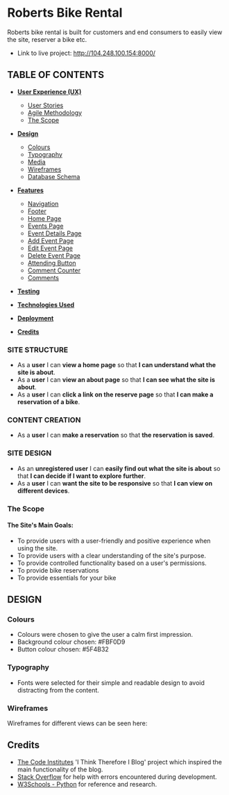 <h1>Roberts Bike Rental</h1>
<p>Roberts bike rental is built for customers and end consumers to easily view the site, reserver a bike etc.</p>

* Link to live project: http://104.248.100.154:8000/

## **TABLE OF CONTENTS**

 - [**User Experience (UX)**](#user-experience)
    * [User Stories](#user-stories)
    * [Agile Methodology](#agile-methodology)
    * [The Scope](#the-scope)
 - [**Design**](#design)
    * [Colours](#colours)
    * [Typography](#typography)
    * [Media](#media)
    * [Wireframes](#wireframes)
    * [Database Schema](#database-schema)
 - [**Features**](#features)
   * [Navigation](#navigation)
   * [Footer](#footer)
   * [Home Page](#home-page)
   * [Events Page](#events-page)
   * [Event Details Page](#event-details-page)
   * [Add Event Page](#add-event-page)
   * [Edit Event Page](#edit-event-page)
   * [Delete Event Page](#delete-event-page)
   * [Attending Button](#attending-button)
   * [Comment Counter](#comment-counter)
   * [Comments](#comments)

 - [**Testing**](#testing)
 - [**Technologies Used**](#technology-used)
 - [**Deployment**](#deployment)
 - [**Credits**](#credits)

### SITE STRUCTURE ###
* As a **user** I can **view a home page** so that **I can understand what the site is about**.
* As a **user** I can **view an about page** so that **I can see what the site is about**.
* As a **user** I can **click a link on the reserve page** so that **I can make a reservation of a bike**.

### CONTENT CREATION ###
* As a **user** I can **make a reservation** so that **the reservation is saved**.

### SITE DESIGN ###
* As an **unregistered user** I can **easily find out what the site is about** so that **I can decide if I want to explore further**.
* As a **user** I can **want the site to be responsive** so that **I can view on different devices**.

### **The Scope**

#### **The Site's Main Goals:**
- To provide users with a user-friendly and positive experience when using the site.
- To provide users with a clear understanding of the site's purpose.
- To provide controlled functionality based on a user's permissions.
- To provide bike reservations
- To provide essentials for your bike

## **DESIGN**

### **Colours**
- Colours were chosen to give the user a calm first impression.
- Background colour chosen: #FBF0D9
- Button colour chosen: #5F4B32

### **Typography**
- Fonts were selected for their simple and readable design to avoid distracting from the content.

### **Wireframes**
Wireframes for different views can be seen here:


## **Credits**
- [The Code Institutes](https://codeinstitute.net/) 'I Think Therefore I Blog' project which inspired the main functionality of the blog.
- [Stack Overflow](https://stackoverflow.com/) for help with errors encountered during development.
- [W3Schools - Python](https://www.w3schools.com/python/) for reference and research.